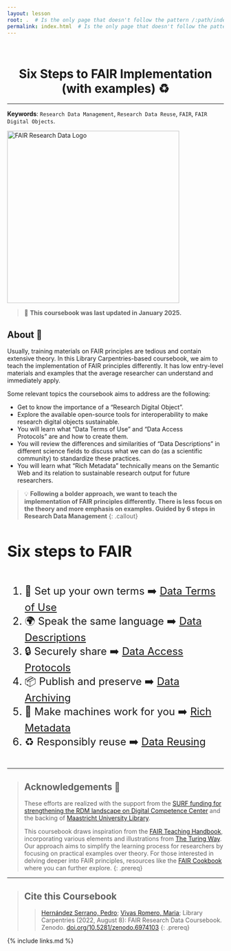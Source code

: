 ```yaml
---
layout: lesson
root: .  # Is the only page that doesn't follow the pattern /:path/index.html
permalink: index.html  # Is the only page that doesn't follow the pattern /:path/index.html
---
```


<style>
h1 {text-align: center;}
</style>

<br>
<h1>Six Steps to FAIR Implementation (with examples) ♻️ </h1>
<hr>

**Keywords**: `Research Data Management`, `Research Data Reuse`, `FAIR`, `FAIR Digital Objects`.


<img src="../fig/FAIRcoursebook-image0.png" alt="FAIR Research Data Logo" weight=500 height=400>

> 📢 **This coursebook was last updated in January 2025.**

## About 📗

Usually, training materials on FAIR principles are tedious and contain extensive theory. In this Library Carpentries-based coursebook, we aim to teach the implementation of FAIR principles differently. It has low entry-level materials and examples that the average researcher can understand and immediately apply.

Some relevant topics the coursebook aims to address are the following:

- Get to know the importance of a “Research Digital Object”.
- Explore the available open-source tools for interoperability to make research digital objects sustainable.
- You will learn what “Data Terms of Use” and “Data Access Protocols” are and how to create them.
- You will review the differences and similarities of “Data Descriptions” in different science fields to discuss what we can do (as a scientific community) to standardize these practices.
- You will learn what “Rich Metadata” technically means on the Semantic Web and its relation to sustainable research output for future researchers.    

> 💡 **Following a bolder approach, we want to teach the implementation of FAIR principles differently. There is less focus on the theory and more emphasis on examples. Guided by 6 steps in Research Data Management**
{: .callout}


<div style="font-size: 24px;">
    <h2>Six steps to FAIR</h2>
    <ol style="display: inline-block; text-align: left;">
        <li>📜 Set up your own terms ➡️ <a href="{{ relative_root_path }}{% link _episodes/02-terms-of-use.md %}">Data Terms of Use</a></li>
        <li>🌍 Speak the same language ➡️ <a href="{{ relative_root_path }}{% link _episodes/03-data-descriptions.md %}">Data Descriptions</a></li>
        <li>🔒 Securely share ➡️ <a href="{{ relative_root_path }}{% link _episodes/04-access-protocols.md %}">Data Access Protocols</a></li>
        <li>📦 Publish and preserve ➡️ <a href="{{ relative_root_path }}{% link _episodes/05-data-archiving.md %}">Data Archiving</a></li>
        <li>🤖 Make machines work for you ➡️ <a href="{{ relative_root_path }}{% link _episodes/06-rich-metadata.md %}">Rich Metadata</a></li>
        <li>♻️ Responsibly reuse ➡️ <a href="{{ relative_root_path }}{% link _episodes/07-data-reusing.md %}">Data Reusing</a></li>
    </ol>
</div>


----

> ## Acknowledgements 🙏
> 
> These efforts are realized with the support from the [SURF funding for strengthening the RDM landscape on Digital Competence Center](https://www.dtls.nl/2022/01/24/surf-honors-10-proposals-in-call-for-proposals-digital-competence-centers-to-work-on-strengthening-the-rdm-landscape/) and the backing of [Maastricht University Library](https://library.maastrichtuniversity.nl/research/rdm/).
>   
> This coursebook draws inspiration from the [FAIR Teaching Handbook](https://fairsfair.gitbook.io/fair-teaching-handbook/0lessonplans/1lessonplan), incorporating various elements and illustrations from [The Turing Way](https://the-turing-way.netlify.app/welcome.html). Our approach aims to simplify the learning process for researchers by focusing on practical examples over theory. For those interested in delving deeper into FAIR principles, resources like the [FAIR Cookbook](https://the-turing-way.netlify.app/welcome.html) where you can further explore.
{: .prereq}

----

> ## Cite this Coursebook
> > [Hernández Serrano, Pedro](https://www.maastrichtuniversity.nl/nl/p.hernandezserrano); [Vivas Romero, Maria](https://www.maastrichtuniversity.nl/m.vivasromero); Library Carpentries (2022, August 8): FAIR Research Data Coursebook. Zenodo. [doi.org/10.5281/zenodo.6974103](https://doi.org/10.5281/zenodo.6974103)
{: .prereq}


{% include links.md %}

<!-- {% include syllabus.html %} -->

<!-- Google tag (gtag.js) -->
<script async src="https://www.googletagmanager.com/gtag/js?id=G-1JS8K9J9GE"></script>
<script>
  window.dataLayer = window.dataLayer || [];
  function gtag(){dataLayer.push(arguments);}
  gtag('js', new Date());

  gtag('config', 'G-1JS8K9J9GE');
</script>

<script type="application/ld+json">
{
    "@context": "https://schema.org",
    "@type": "Course",
    "name": "FAIR Research Data Coursebook",
    "description": "Welcome to the FAIR Research Data Coursebook. This resource is an Open Educational Resource designed in accordance with FAIR and Open Science guidelines. Traditional training materials on FAIR principles often come across as dense and heavily theoretical. Our approach, inspired by Library Carpentries, aims for a different learning experience. This coursebook offers accessible, entry-level content and practical examples to enable researchers to easily grasp and apply FAIR principles in their work.",
    "version": "v1.3",
    "url": "https://doi.org/10.5281/zenodo.6974103",
    "license": "https://creativecommons.org/licenses/by/4.0/legalcode",
    "dateCreated": {
        "@type": "Date",
        "@value": "2022-08-01"
    },
    "inLanguage": {
        "@type": "Language",
        "name": "EN",
        "alternateName": "EN"
    },
    "keywords": [
        "Research Data Management",
        "Research Data Reuse",
        "FAIR",
        "FAIR Digital Objects",
        "FAIR Data"
    ],
    "creator": {
        "@type": "Person",
        "name": "concat @givenName @familyName",
        "givenName": "Pedro",
        "familyName": "Hernandez Serrano",
        "image": "https://avatars.githubusercontent.com/u/12054964?v=4",
        "jobTitle": "Data Steward",
        "email": "p.hernandezserrano@maastrichtuniversity.nl",
        "affiliation": {
            "@type": "Organization",
            "name": "Maastricht University",
            "url": {
                "@type": "URL",
                "@value": "https://maastrichtuniversity.nl"
            }
        }
    },
    "contributor": [
        {
            "@type": "Person",
            "givenName": "Maria",
            "familyName": "Vivas Romero",
            "jobTitle": "Data Steward",
            "email": "m.vivasromero@maastrichtuniversity.nl",
            "affiliation": {
                "@type": "Organization",
                "name": "Maastricht University",
                "url": {
                    "@type": "URL",
                    "@value": "https://maastrichtuniversity.nl"
                }
            }
        }
    ],
    "publisher": {
        "@type": "Person",
        "name": "Pedro Hernandez Serrano",
        "givenName": "Pedro",
        "familyName": "Hernandez Serrano",
        "jobTitle": "Data Steward",
        "email": "p.hernandezserrano@maastrichtuniversity.nl"
    },
    "citation": {
        "@type": "CreativeWork",
        "name": "FAIR Research Data Coursebook",
        "creator": [
            {
                "@type": "Person",
                "name": "Pedro Hernandez Serrano"
            },
            {
                "@type": "Person",
                "name": "Maria Vivas Romero"
            }
        ]
    },
    "learningResourceType": "Coursebook",
    "dateModified": {
        "@type": "Date",
        "@value": "2024-02-24"
    }
}
</script>